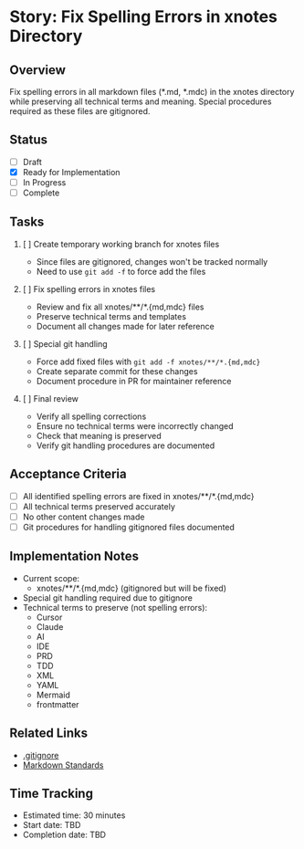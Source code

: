# Story: Fix Spelling Errors in xnotes Directory

## Overview
Fix spelling errors in all markdown files (*.md, *.mdc) in the xnotes directory while preserving all technical terms and meaning. Special procedures required as these files are gitignored.

## Status
- [ ] Draft
- [x] Ready for Implementation
- [ ] In Progress
- [ ] Complete

## Tasks
1. [ ] Create temporary working branch for xnotes files
   - Since files are gitignored, changes won't be tracked normally
   - Need to use `git add -f` to force add the files
   
2. [ ] Fix spelling errors in xnotes files
   - Review and fix all xnotes/**/*.{md,mdc} files
   - Preserve technical terms and templates
   - Document all changes made for later reference
   
3. [ ] Special git handling
   - Force add fixed files with `git add -f xnotes/**/*.{md,mdc}`
   - Create separate commit for these changes
   - Document procedure in PR for maintainer reference

4. [ ] Final review
   - Verify all spelling corrections
   - Ensure no technical terms were incorrectly changed
   - Check that meaning is preserved
   - Verify git handling procedures are documented

## Acceptance Criteria
- [ ] All identified spelling errors are fixed in xnotes/**/*.{md,mdc}
- [ ] All technical terms preserved accurately
- [ ] No other content changes made
- [ ] Git procedures for handling gitignored files documented

## Implementation Notes
- Current scope:
  - xnotes/**/*.{md,mdc} (gitignored but will be fixed)
- Special git handling required due to gitignore
- Technical terms to preserve (not spelling errors):
  - Cursor
  - Claude
  - AI
  - IDE
  - PRD
  - TDD
  - XML
  - YAML
  - Mermaid
  - frontmatter
  
## Related Links
- [.gitignore](../../.gitignore)
- [Markdown Standards](../../.cursor/rules/400-md-docs.mdc)

## Time Tracking
- Estimated time: 30 minutes
- Start date: TBD
- Completion date: TBD 
